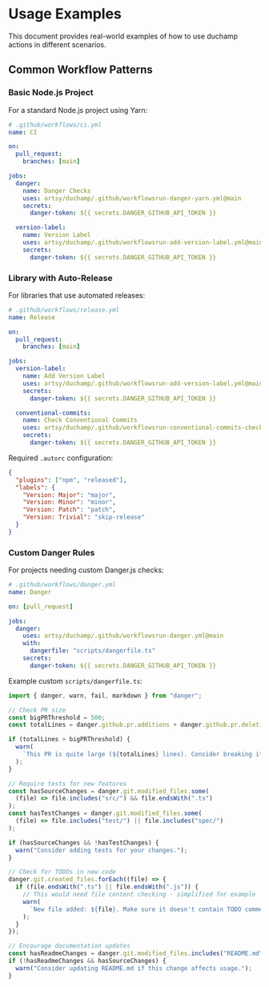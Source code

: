 # Usage Examples

This document provides real-world examples of how to use duchamp actions in different scenarios.

## Common Workflow Patterns

### Basic Node.js Project

For a standard Node.js project using Yarn:

```yaml
# .github/workflows/ci.yml
name: CI

on:
  pull_request:
    branches: [main]

jobs:
  danger:
    name: Danger Checks
    uses: artsy/duchamp/.github/workflowsrun-danger-yarn.yml@main
    secrets:
      danger-token: ${{ secrets.DANGER_GITHUB_API_TOKEN }}

  version-label:
    name: Version Label
    uses: artsy/duchamp/.github/workflowsrun-add-version-label.yml@main
    secrets:
      danger-token: ${{ secrets.DANGER_GITHUB_API_TOKEN }}
```

### Library with Auto-Release

For libraries that use automated releases:

```yaml
# .github/workflows/release.yml
name: Release

on:
  pull_request:
    branches: [main]

jobs:
  version-label:
    name: Add Version Label
    uses: artsy/duchamp/.github/workflowsrun-add-version-label.yml@main
    secrets:
      danger-token: ${{ secrets.DANGER_GITHUB_API_TOKEN }}

  conventional-commits:
    name: Check Conventional Commits
    uses: artsy/duchamp/.github/workflowsrun-conventional-commits-check.yml@main
    secrets:
      danger-token: ${{ secrets.DANGER_GITHUB_API_TOKEN }}
```

Required `.autorc` configuration:

```json
{
  "plugins": ["npm", "released"],
  "labels": {
    "Version: Major": "major",
    "Version: Minor": "minor",
    "Version: Patch": "patch",
    "Version: Trivial": "skip-release"
  }
}
```

### Custom Danger Rules

For projects needing custom Danger.js checks:

```yaml
# .github/workflows/danger.yml
name: Danger

on: [pull_request]

jobs:
  danger:
    uses: artsy/duchamp/.github/workflowsrun-danger.yml@main
    with:
      dangerfile: "scripts/dangerfile.ts"
    secrets:
      danger-token: ${{ secrets.DANGER_GITHUB_API_TOKEN }}
```

Example custom `scripts/dangerfile.ts`:

```typescript
import { danger, warn, fail, markdown } from "danger";

// Check PR size
const bigPRThreshold = 500;
const totalLines = danger.github.pr.additions + danger.github.pr.deletions;

if (totalLines > bigPRThreshold) {
  warn(
    `This PR is quite large (${totalLines} lines). Consider breaking it into smaller PRs.`
  );
}

// Require tests for new features
const hasSourceChanges = danger.git.modified_files.some(
  (file) => file.includes("src/") && file.endsWith(".ts")
);
const hasTestChanges = danger.git.modified_files.some(
  (file) => file.includes("test/") || file.includes("spec/")
);

if (hasSourceChanges && !hasTestChanges) {
  warn("Consider adding tests for your changes.");
}

// Check for TODOs in new code
danger.git.created_files.forEach((file) => {
  if (file.endsWith(".ts") || file.endsWith(".js")) {
    // This would need file content checking - simplified for example
    warn(
      `New file added: ${file}. Make sure it doesn't contain TODO comments.`
    );
  }
});

// Encourage documentation updates
const hasReadmeChanges = danger.git.modified_files.includes("README.md");
if (!hasReadmeChanges && hasSourceChanges) {
  warn("Consider updating README.md if this change affects usage.");
}
```
